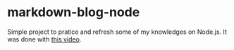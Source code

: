 # markdown-blog-node

Simple project to pratice and refresh some of my knowledges on Node.js. It was done with [this video](https://www.youtube.com/watch?v=1NrHkjlWVhM).
